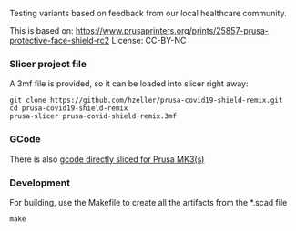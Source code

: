 Testing variants based on feedback from our local healthcare community.

This is based on:
https://www.prusaprinters.org/prints/25857-prusa-protective-face-shield-rc2
License: CC-BY-NC

### Slicer project file
A 3mf file is provided, so it can be loaded into slicer right away:

```
git clone https://github.com/hzeller/prusa-covid19-shield-remix.git
cd prusa-covid19-shield-remix
prusa-slicer prusa-covid-shield-remix.3mf
```

### GCode
There is also [gcode directly sliced for Prusa MK3(s)](prusa-covid-shield-remix-print_shield_0.3mm_PETG_MK3S.gcode)

### Development

For building, use the Makefile to create all the artifacts from the *.scad
file

```
make
```
